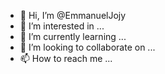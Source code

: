 - 👋 Hi, I’m @EmmanuelJojy
- 👀 I’m interested in ...
- 🌱 I’m currently learning ...
- 💞️ I’m looking to collaborate on ...
- 📫 How to reach me ...

<!---
EmmanuelJojy/EmmanuelJojy is a ✨ special ✨ repository because its `README.md` (this file) appears on your GitHub profile.
You can click the Preview link to take a look at your changes.
--->
